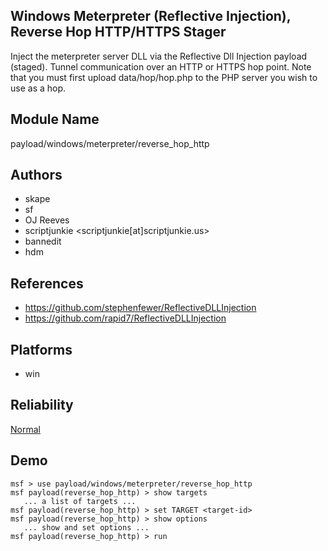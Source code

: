 ## Windows Meterpreter (Reflective Injection), Reverse Hop HTTP/HTTPS Stager

Inject the meterpreter server DLL via the Reflective Dll 
Injection payload (staged). Tunnel communication over an 
HTTP or HTTPS hop point. Note that you must first upload 
data/hop/hop.php to the PHP server you wish to use as a hop.


## Module Name
payload/windows/meterpreter/reverse_hop_http

## Authors
* skape
* sf
* OJ Reeves
* scriptjunkie <scriptjunkie[at]scriptjunkie.us>
* bannedit
* hdm


## References
* https://github.com/stephenfewer/ReflectiveDLLInjection
* https://github.com/rapid7/ReflectiveDLLInjection




## Platforms
* win

## Reliability
[Normal](https://github.com/rapid7/metasploit-framework/wiki/Exploit-Ranking)

## Demo

```
msf > use payload/windows/meterpreter/reverse_hop_http
msf payload(reverse_hop_http) > show targets
   ... a list of targets ...
msf payload(reverse_hop_http) > set TARGET <target-id>
msf payload(reverse_hop_http) > show options
   ... show and set options ...
msf payload(reverse_hop_http) > run
```
    
    
